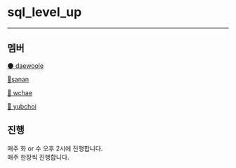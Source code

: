 # sql_level_up
---

## 멤버

[🌑 daewoole](https://github.com/LeeDaeWook)

[🚀sanan](https://github.com/Ssuamje)

[🚀 wchae](https://github.com/enaenen)

[🎒 yubchoi](https://github.com/yubinquitous)

## 진행
매주 화 or 수 오후 2시에 진행합니다.
<br>
매주 한장씩 진행합니다.
